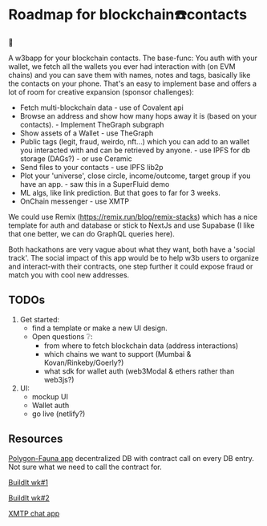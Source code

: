 # Roadmap for blockchain☎️contacts

🥁

A w3bapp for your blockchain contacts.
The base-func:
You auth with your wallet, we fetch all the wallets you ever had interaction with (on EVM chains) and you can save them with names, notes and tags, basically like the contacts on your phone.
That's an easy to implement base and offers a lot of room for creative expansion (sponsor challenges):

- Fetch multi-blockchain data - use of Covalent api
- Browse an address and show how many hops away it is (based on your contacts). - Implement TheGraph subgraph
- Show assets of a Wallet - use TheGraph
- Public tags (legit, fraud, weirdo, nft...) which you can add to an wallet you interacted with and can be retrieved by anyone. - use IPFS for db storage (DAGs?) - or use Ceramic
- Send files to your contacts - use IPFS lib2p
- Plot your 'universe', close circle, income/outcome, target group if you have an app. - saw this in a SuperFluid demo
- ML algs, like link prediction. But that goes to far for 3 weeks.
- OnChain messenger - use XMTP

We could use Remix (https://remix.run/blog/remix-stacks) which has a nice template for auth and database or stick to NextJs and use Supabase (I like that one better, we can do GraphQL queries here).

Both hackathons are very vague about what they want, both have a 'social track'.
The social impact of this app would be to help w3b users to organize and interact-with their contracts, one step further it could expose fraud or match you with cool new addresses.

## TODOs

1. Get started:
   - find a template or make a new UI design.
   - Open questions ❔:
     - from where to fetch blockchain data (address interactions)
     - which chains we want to support (Mumbai & Kovan/Rinkeby/Goerly?)
     - what sdk for wallet auth (web3Modal & ethers rather than web3js?)
2. UI:
   - mockup UI
   - Wallet auth
   - go live (netlify?)

## Resources

[Polygon-Fauna app](https://docs.polygon.technology/docs/develop/dapp-fauna-polygon-react/) decentralized DB with contract call on every DB entry. Not sure what we need to call the contract for.

[BuildIt wk#1](https://www.youtube.com/watch?v=S8hZ5rDV7kg)

[BuildIt wk#2](https://www.youtube.com/watch?v=2Bae-wfl0es)

[XMTP chat app](https://github.com/xmtp/example-chat-react_)
